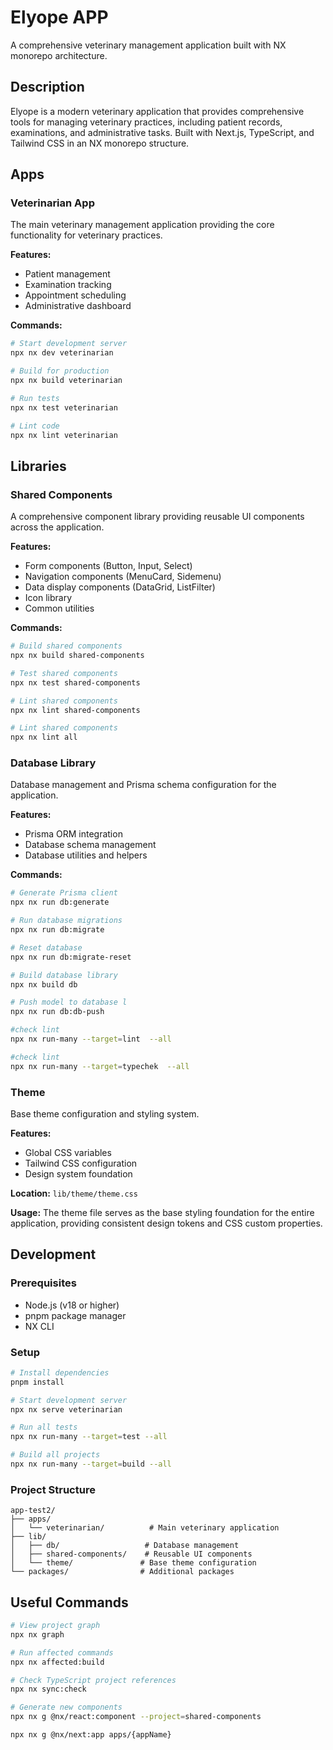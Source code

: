 # Elyope APP

A comprehensive veterinary management application built with NX monorepo architecture.

## Description

Elyope is a modern veterinary application that provides comprehensive tools for managing veterinary practices, including patient records, examinations, and administrative tasks. Built with Next.js, TypeScript, and Tailwind CSS in an NX monorepo structure.

## Apps

### Veterinarian App

The main veterinary management application providing the core functionality for veterinary practices.

**Features:**

- Patient management
- Examination tracking
- Appointment scheduling
- Administrative dashboard

**Commands:**

```bash
# Start development server
npx nx dev veterinarian

# Build for production
npx nx build veterinarian

# Run tests
npx nx test veterinarian

# Lint code
npx nx lint veterinarian
```

## Libraries

### Shared Components

A comprehensive component library providing reusable UI components across the application.

**Features:**

- Form components (Button, Input, Select)
- Navigation components (MenuCard, Sidemenu)
- Data display components (DataGrid, ListFilter)
- Icon library
- Common utilities

**Commands:**

```bash
# Build shared components
npx nx build shared-components

# Test shared components
npx nx test shared-components

# Lint shared components
npx nx lint shared-components

# Lint shared components
npx nx lint all
```

### Database Library

Database management and Prisma schema configuration for the application.

**Features:**

- Prisma ORM integration
- Database schema management
- Database utilities and helpers

**Commands:**

```bash
# Generate Prisma client
npx nx run db:generate

# Run database migrations
npx nx run db:migrate

# Reset database
npx nx run db:migrate-reset

# Build database library
npx nx build db

# Push model to database l
npx nx run db:db-push

#check lint
npx nx run-many --target=lint  --all

#check lint
npx nx run-many --target=typechek  --all
```

### Theme

Base theme configuration and styling system.

**Features:**

- Global CSS variables
- Tailwind CSS configuration
- Design system foundation

**Location:** `lib/theme/theme.css`

**Usage:**
The theme file serves as the base styling foundation for the entire application, providing consistent design tokens and CSS custom properties.

## Development

### Prerequisites

- Node.js (v18 or higher)
- pnpm package manager
- NX CLI

### Setup

```bash
# Install dependencies
pnpm install

# Start development server
npx nx serve veterinarian

# Run all tests
npx nx run-many --target=test --all

# Build all projects
npx nx run-many --target=build --all
```

### Project Structure

```
app-test2/
├── apps/
│   └── veterinarian/          # Main veterinary application
├── lib/
│   ├── db/                   # Database management
│   ├── shared-components/    # Reusable UI components
│   └── theme/               # Base theme configuration
└── packages/                # Additional packages
```

## Useful Commands

```bash
# View project graph
npx nx graph

# Run affected commands
npx nx affected:build

# Check TypeScript project references
npx nx sync:check

# Generate new components
npx nx g @nx/react:component --project=shared-components

npx nx g @nx/next:app apps/{appName}
```

